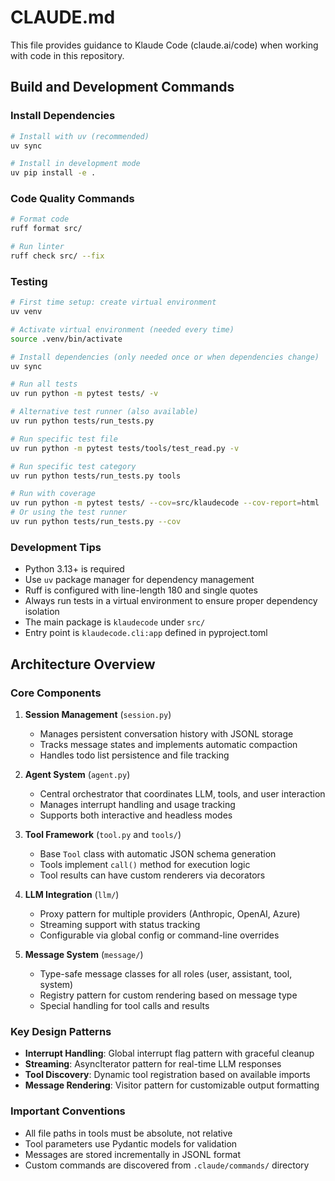 # CLAUDE.md

This file provides guidance to Klaude Code (claude.ai/code) when working with code in this repository.

## Build and Development Commands

### Install Dependencies
```bash
# Install with uv (recommended)
uv sync

# Install in development mode
uv pip install -e .
```

### Code Quality Commands
```bash
# Format code
ruff format src/

# Run linter
ruff check src/ --fix
```

### Testing
```bash
# First time setup: create virtual environment
uv venv

# Activate virtual environment (needed every time)
source .venv/bin/activate

# Install dependencies (only needed once or when dependencies change)
uv sync

# Run all tests
uv run python -m pytest tests/ -v

# Alternative test runner (also available)
uv run python tests/run_tests.py

# Run specific test file
uv run python -m pytest tests/tools/test_read.py -v

# Run specific test category
uv run python tests/run_tests.py tools

# Run with coverage
uv run python -m pytest tests/ --cov=src/klaudecode --cov-report=html
# Or using the test runner
uv run python tests/run_tests.py --cov
```

### Development Tips
- Python 3.13+ is required
- Use `uv` package manager for dependency management
- Ruff is configured with line-length 180 and single quotes
- Always run tests in a virtual environment to ensure proper dependency isolation
- The main package is `klaudecode` under `src/`
- Entry point is `klaudecode.cli:app` defined in pyproject.toml

## Architecture Overview

### Core Components

1. **Session Management** (`session.py`)
   - Manages persistent conversation history with JSONL storage
   - Tracks message states and implements automatic compaction
   - Handles todo list persistence and file tracking

2. **Agent System** (`agent.py`)
   - Central orchestrator that coordinates LLM, tools, and user interaction
   - Manages interrupt handling and usage tracking
   - Supports both interactive and headless modes

3. **Tool Framework** (`tool.py` and `tools/`)
   - Base `Tool` class with automatic JSON schema generation
   - Tools implement `call()` method for execution logic
   - Tool results can have custom renderers via decorators

4. **LLM Integration** (`llm/`)
   - Proxy pattern for multiple providers (Anthropic, OpenAI, Azure)
   - Streaming support with status tracking
   - Configurable via global config or command-line overrides

5. **Message System** (`message/`)
   - Type-safe message classes for all roles (user, assistant, tool, system)
   - Registry pattern for custom rendering based on message type
   - Special handling for tool calls and results

### Key Design Patterns

- **Interrupt Handling**: Global interrupt flag pattern with graceful cleanup
- **Streaming**: AsyncIterator pattern for real-time LLM responses
- **Tool Discovery**: Dynamic tool registration based on available imports
- **Message Rendering**: Visitor pattern for customizable output formatting

### Important Conventions

- All file paths in tools must be absolute, not relative
- Tool parameters use Pydantic models for validation
- Messages are stored incrementally in JSONL format
- Custom commands are discovered from `.claude/commands/` directory